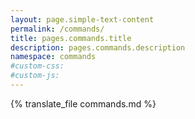 ```yaml
---
layout: page.simple-text-content
permalink: /commands/
title: pages.commands.title
description: pages.commands.description
namespace: commands
#custom-css:
#custom-js:
---
```


{% translate_file commands.md %}